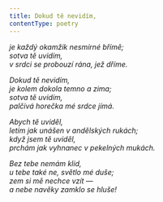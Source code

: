 ```yaml
---
title: Dokud tě nevidím,
contentType: poetry
---
```


<section>

_je každý okamžik nesmírné břímě;  
sotva tě uvidím,  
v srdci se probouzí rána, jež dříme._

</section>

<section>

_Dokud tě nevidím,  
je kolem dokola temno a zima;  
sotva tě uvidím,  
palčivá horečka mé srdce jímá._

</section>

<section>

_Abych tě uviděl,  
letím jak unášen v andělských rukách;  
když jsem tě uviděl,  
prchám jak vyhnanec v pekelných mukách._

</section>

<section>

_Bez tebe nemám klid,  
u tebe také ne, světlo mé duše;  
zem si mě nechce vzít —  
a nebe navěky zamklo se hluše!_

</section>
